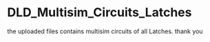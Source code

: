 # DLD_Multisim_Circuits_Latches
the uploaded files contains multisim circuits of all Latches.
thank you
